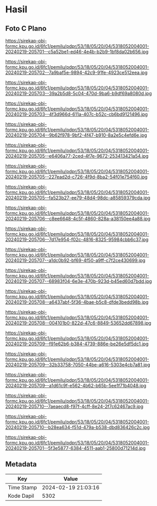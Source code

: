 # Hasil

## Foto C Plano

https://sirekap-obj-formc.kpu.go.id/6fc1/pemilu/pdpr/53/18/05/20/04/5318052004001-20240219-205701--c5a52be1-ed46-4e4b-b2b9-1bf8da02b656.jpg

https://sirekap-obj-formc.kpu.go.id/6fc1/pemilu/pdpr/53/18/05/20/04/5318052004001-20240219-205702--7a9baf5e-9894-42c9-91fe-4923ce512eea.jpg

https://sirekap-obj-formc.kpu.go.id/6fc1/pemilu/pdpr/53/18/05/20/04/5318052004001-20240219-205703--39a2b5d8-5c04-470d-9ba6-b9df69a8080d.jpg

https://sirekap-obj-formc.kpu.go.id/6fc1/pemilu/pdpr/53/18/05/20/04/5318052004001-20240219-205703--4f3d966d-611a-407c-b52c-cb6bd9121496.jpg

https://sirekap-obj-formc.kpu.go.id/6fc1/pemilu/pdpr/53/18/05/20/04/5318052004001-20240219-205704--9b62f978-9bf2-4f47-b910-8a2e5c4efd6e.jpg

https://sirekap-obj-formc.kpu.go.id/6fc1/pemilu/pdpr/53/18/05/20/04/5318052004001-20240219-205705--e6406a77-2ced-4f7e-9672-253413421a54.jpg

https://sirekap-obj-formc.kpu.go.id/6fc1/pemilu/pdpr/53/18/05/20/04/5318052004001-20240219-205705--227ead2d-c726-4f9d-8ba2-54f01e754f60.jpg

https://sirekap-obj-formc.kpu.go.id/6fc1/pemilu/pdpr/53/18/05/20/04/5318052004001-20240219-205705--fa523b27-ee79-48d4-98dc-a85859379cda.jpg

https://sirekap-obj-formc.kpu.go.id/6fc1/pemilu/pdpr/53/18/05/20/04/5318052004001-20240219-205706--c8ee6648-4c5f-4860-828a-a38150ee4a88.jpg

https://sirekap-obj-formc.kpu.go.id/6fc1/pemilu/pdpr/53/18/05/20/04/5318052004001-20240219-205706--7d17e954-f02c-4816-8325-95984cbb6c37.jpg

https://sirekap-obj-formc.kpu.go.id/6fc1/pemilu/pdpr/53/18/05/20/04/5318052004001-20240219-205707--a1dc0b92-bf69-4f50-a9ff-c7f2ce430699.jpg

https://sirekap-obj-formc.kpu.go.id/6fc1/pemilu/pdpr/53/18/05/20/04/5318052004001-20240219-205707--68983f04-6e3e-470b-923d-b45ed60d7bdd.jpg

https://sirekap-obj-formc.kpu.go.id/6fc1/pemilu/pdpr/53/18/05/20/04/5318052004001-20240219-205708--a6437abf-5f36-4bae-b5c8-dfde3bedd98b.jpg

https://sirekap-obj-formc.kpu.go.id/6fc1/pemilu/pdpr/53/18/05/20/04/5318052004001-20240219-205708--004101b0-822d-47c6-8849-53652dd67898.jpg

https://sirekap-obj-formc.kpu.go.id/6fc1/pemilu/pdpr/53/18/05/20/04/5318052004001-20240219-205709--f91e62b6-b384-4739-886e-be26e5df5dc1.jpg

https://sirekap-obj-formc.kpu.go.id/6fc1/pemilu/pdpr/53/18/05/20/04/5318052004001-20240219-205709--32b33758-7050-44be-a616-5303e4cb7a81.jpg

https://sirekap-obj-formc.kpu.go.id/6fc1/pemilu/pdpr/53/18/05/20/04/5318052004001-20240219-205709--a1d61c9f-e562-4b62-b65b-5ee1f71b4048.jpg

https://sirekap-obj-formc.kpu.go.id/6fc1/pemilu/pdpr/53/18/05/20/04/5318052004001-20240219-205710--7aeaecd8-f97f-4cff-8e24-2f7c62467ac9.jpg

https://sirekap-obj-formc.kpu.go.id/6fc1/pemilu/pdpr/53/18/05/20/04/5318052004001-20240219-205710--b28ea634-f51d-479a-b538-dbd836426c2c.jpg

https://sirekap-obj-formc.kpu.go.id/6fc1/pemilu/pdpr/53/18/05/20/04/5318052004001-20240219-205701--5f3e5877-6384-4511-aab1-25800d71214d.jpg


## Metadata

| Key        | Value               |
| ---------- | ------------------- |
| Time Stamp | 2024-02-19 21:03:16 |
| Kode Dapil | 5302                |



